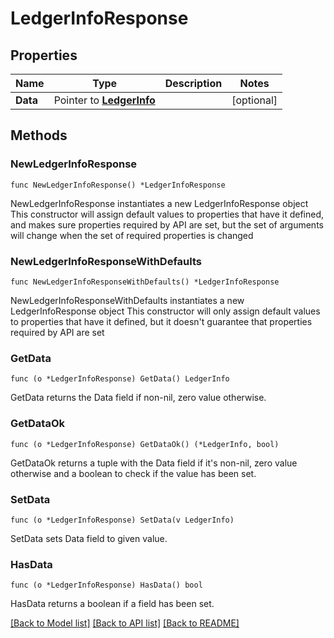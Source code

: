 # LedgerInfoResponse

## Properties

Name | Type | Description | Notes
------------ | ------------- | ------------- | -------------
**Data** | Pointer to [**LedgerInfo**](LedgerInfo.md) |  | [optional]

## Methods

### NewLedgerInfoResponse

`func NewLedgerInfoResponse() *LedgerInfoResponse`

NewLedgerInfoResponse instantiates a new LedgerInfoResponse object
This constructor will assign default values to properties that have it defined,
and makes sure properties required by API are set, but the set of arguments
will change when the set of required properties is changed

### NewLedgerInfoResponseWithDefaults

`func NewLedgerInfoResponseWithDefaults() *LedgerInfoResponse`

NewLedgerInfoResponseWithDefaults instantiates a new LedgerInfoResponse object
This constructor will only assign default values to properties that have it defined,
but it doesn't guarantee that properties required by API are set

### GetData

`func (o *LedgerInfoResponse) GetData() LedgerInfo`

GetData returns the Data field if non-nil, zero value otherwise.

### GetDataOk

`func (o *LedgerInfoResponse) GetDataOk() (*LedgerInfo, bool)`

GetDataOk returns a tuple with the Data field if it's non-nil, zero value otherwise
and a boolean to check if the value has been set.

### SetData

`func (o *LedgerInfoResponse) SetData(v LedgerInfo)`

SetData sets Data field to given value.

### HasData

`func (o *LedgerInfoResponse) HasData() bool`

HasData returns a boolean if a field has been set.


[[Back to Model list]](../README.md#documentation-for-models) [[Back to API list]](../README.md#documentation-for-api-endpoints) [[Back to README]](../README.md)
